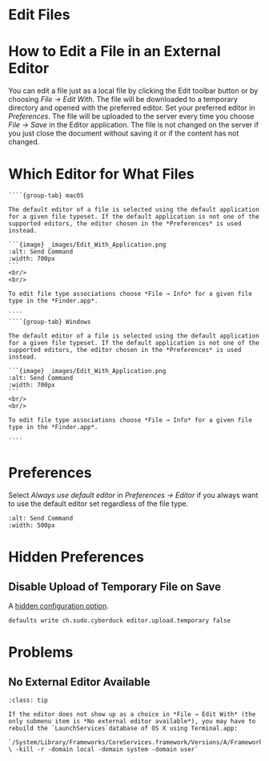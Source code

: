 Edit Files
===

# How to Edit a File in an External Editor

You can edit a file just as a local file by clicking the Edit toolbar button or by choosing *File → Edit With*. The file will be downloaded to a temporary directory and opened with the preferred editor. Set your preferred editor in *Preferences*. The file will be uploaded to the server every time you choose *File → Save* in the Editor application. The file is not changed on the server if you just close the document without saving it or if the content has not changed.

# Which Editor for What Files

`````{tabs}
````{group-tab} macOS

The default editor of a file is selected using the default application for a given file typeset. If the default application is not one of the supported editors, the editor chosen in the *Preferences* is used instead.

```{image} _images/Edit_With_Application.png
:alt: Send Command
:width: 700px
```
<br/>
<br/>

To edit file type associations choose *File → Info* for a given file type in the *Finder.app*.

````
````{group-tab} Windows

The default editor of a file is selected using the default application for a given file typeset. If the default application is not one of the supported editors, the editor chosen in the *Preferences* is used instead.

```{image} _images/Edit_With_Application.png
:alt: Send Command
:width: 700px
```
<br/>
<br/>

To edit file type associations choose *File → Info* for a given file type in the *Finder.app*.

````
`````

# Preferences

Select *Always use default editor* in *Preferences → Editor* if you always want to use the default editor set regardless of the file type.

```{image} _images/Editor_Preferences.png
:alt: Send Command
:width: 500px
```

# Hidden Preferences

## Disable Upload of Temporary File on Save

A [hidden configuration option](Preferences#hidden-configuration-options).

`defaults write ch.sudo.cyberduck editor.upload.temporary false`

# Problems

## No External Editor Available

```{admonition} macOS only
:class: tip

If the editor does not show up as a choice in *File → Edit With* (the only submenu item is *No external editor available*), you may have to rebuild the `LaunchServices`database of OS X using Terminal.app:

`/System/Library/Frameworks/CoreServices.framework/Versions/A/Frameworks/LaunchServices.framework/Versions/A/Support/lsregister \ -kill -r -domain local -domain system -domain user`

```
